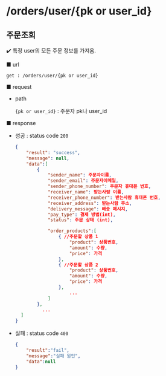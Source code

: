 # /orders/user/{pk or user_id}

## 주문조회

:heavy_check_mark: 특정 user의 모든 주문 정보를 가져옴.

■ url

 `get : /orders/user/{pk or user_id}`

■ request

- path

  `{pk or user_id}` : 주문자 pk나 user_id

■ response

- 성공 : status code `200`

  ```json
  {
      "result": "success", 
      "message": null, 
      "data":[
          {
              "sender_name": 주문자이름,
              "sender_email": 주문자이메일,
              "sender_phone_number": 주문자 휴대폰 번호,
              "receiver_name": 받는사람 이름,
              "receiver_phone_number": 받는사람 휴대폰 번호,
              "receiver_address": 받는사람 주소,
              "delivery_message": 배송 메시지,
              "pay_type": 결제 방법(int),
              "status": 주문 상태 (int),
  
              "order_products":[
                  {	//주문할 상품 1
                      "product": 상품번호,
                      "amount": 수량,
                      "price": 가격
                  },
                  {	//주문할 상품 2
                      "product": 상품번호,
                      "amount": 수량,
                      "price": 가격
                  },
                      ...
              ]
          },
  			...
  	]
  }
  ```
  
- 실패 : status code `400`

  ```json
  {
      "result":"fail",
      "message":"실패 원인",
      "data":null
  }
  ```


